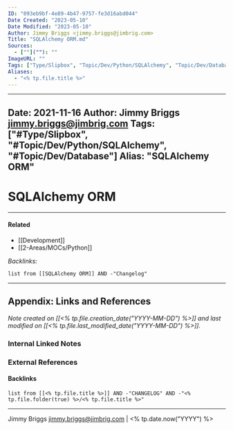 ```yaml
---
ID: "093eb9bf-4e89-4b47-9757-fe3d16abd044"
Date Created: "2023-05-10"
Date Modified: "2023-05-10"
Author: Jimmy Briggs <jimmy.briggs@jimbrig.com>
Title: "SQLAlchemy ORM.md"
Sources: 
  - [""](""): ""
ImageURL: ""
Tags: ["Type/Slipbox", "Topic/Dev/Python/SQLAlchemy", "Topic/Dev/Database"]
Aliases:
  - "<% tp.file.title %>"
---
```


---
Date: 2021-11-16
Author: Jimmy Briggs <jimmy.briggs@jimbrig.com>
Tags: ["#Type/Slipbox", "#Topic/Dev/Python/SQLAlchemy", "#Topic/Dev/Database"]
Alias: "SQLAlchemy ORM"
---

# SQLAlchemy ORM

***

#### Related

- [[Development]]
- [[2-Areas/MOCs/Python]]


*Backlinks:*

```dataview
list from [[SQLAlchemy ORM]] AND -"Changelog"
```

***

## Appendix: Links and References

*Note created on [[<% tp.file.creation_date("YYYY-MM-DD") %>]] and last modified on [[<% tp.file.last_modified_date("YYYY-MM-DD") %>]].*

### Internal Linked Notes

### External References

#### Backlinks

```dataview
list from [[<% tp.file.title %>]] AND -"CHANGELOG" AND -"<% tp.file.folder(true) %>/<% tp.file.title %>"
```


***

Jimmy Briggs <jimmy.briggs@jimbrig.com> | <% tp.date.now("YYYY") %>